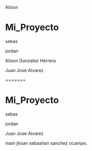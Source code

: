  Alison
# Mi_Proyecto

sebas

jordan









Alison Gonzalez Herrera

Juan Jose Alvarez


=======
# Mi_Proyecto

sebas

jordan











Juan Jose Alvarez


 main
jhoan sebastian sanchez ocampo.